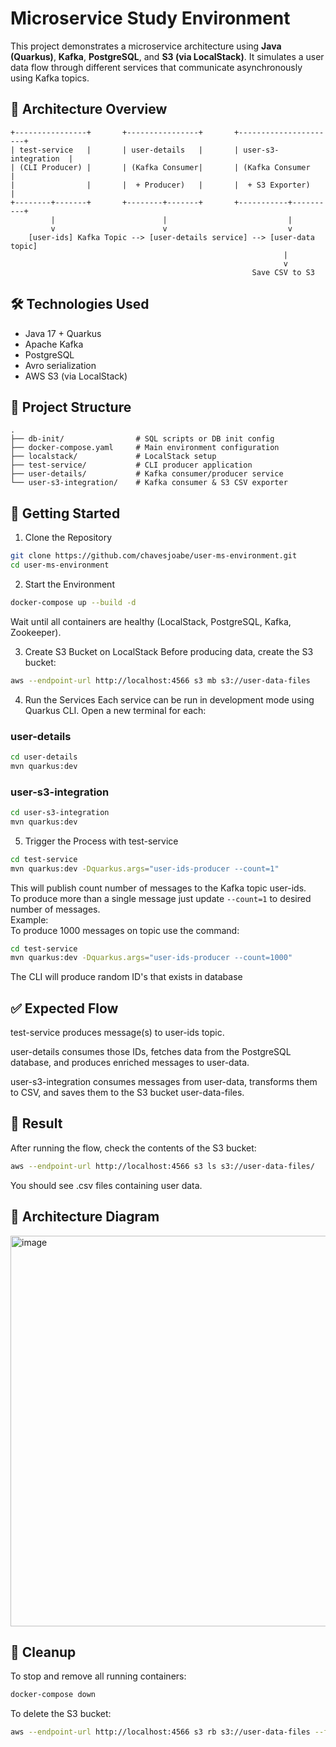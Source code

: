 # Microservice Study Environment

This project demonstrates a microservice architecture using **Java (Quarkus)**, **Kafka**, **PostgreSQL**, and **S3 (via LocalStack)**. It simulates a user data flow through different services that communicate asynchronously using Kafka topics.

## 📌 Architecture Overview

```plaintext
+----------------+       +----------------+       +----------------------+
| test-service   |       | user-details   |       | user-s3-integration  |
| (CLI Producer) |       | (Kafka Consumer|       | (Kafka Consumer      |
|                |       |  + Producer)   |       |  + S3 Exporter)      |
+--------+-------+       +--------+-------+       +-----------+----------+
         |                        |                           |
         v                        v                           v
    [user-ids] Kafka Topic --> [user-details service] --> [user-data topic]
                                                             |
                                                             v
                                                      Save CSV to S3

```

## 🛠️ Technologies Used

- Java 17 + Quarkus
- Apache Kafka
- PostgreSQL
- Avro serialization
- AWS S3 (via LocalStack)

## 📁 Project Structure

```plaintext
.
├── db-init/                # SQL scripts or DB init config
├── docker-compose.yaml     # Main environment configuration
├── localstack/             # LocalStack setup
├── test-service/           # CLI producer application
├── user-details/           # Kafka consumer/producer service
└── user-s3-integration/    # Kafka consumer & S3 CSV exporter
```

## 🚀 Getting Started
1. Clone the Repository
```bash 
git clone https://github.com/chavesjoabe/user-ms-environment.git
cd user-ms-environment
```
2. Start the Environment

```bash
docker-compose up --build -d
```

Wait until all containers are healthy (LocalStack, PostgreSQL, Kafka, Zookeeper).

3. Create S3 Bucket on LocalStack
Before producing data, create the S3 bucket:

```bash
aws --endpoint-url http://localhost:4566 s3 mb s3://user-data-files
```

4. Run the Services
Each service can be run in development mode using Quarkus CLI. Open a new terminal for each:

### user-details

```bash
cd user-details
mvn quarkus:dev
```

### user-s3-integration

```bash
cd user-s3-integration
mvn quarkus:dev
```

5. Trigger the Process with test-service

```bash
cd test-service
mvn quarkus:dev -Dquarkus.args="user-ids-producer --count=1"
```

This will publish count number of messages to the Kafka topic user-ids.  
To produce more than a single message just update `--count=1` to desired number of messages.  
Example:  
To produce 1000 messages on topic use the command:  
```bash
cd test-service
mvn quarkus:dev -Dquarkus.args="user-ids-producer --count=1000"
```
The CLI will produce random ID's that exists in database  
## ✅ Expected Flow

test-service produces message(s) to user-ids topic.

user-details consumes those IDs, fetches data from the PostgreSQL database, and produces enriched messages to user-data.

user-s3-integration consumes messages from user-data, transforms them to CSV, and saves them to the S3 bucket user-data-files.

## 📂 Result

After running the flow, check the contents of the S3 bucket:

```bash
aws --endpoint-url http://localhost:4566 s3 ls s3://user-data-files/
```

You should see .csv files containing user data.

## 📸 Architecture Diagram
<img width="625" alt="image" src="https://github.com/user-attachments/assets/2df444d0-116c-49a5-8bd4-966e2ffd4a22" />


## 🧹 Cleanup

To stop and remove all running containers:

```bash
docker-compose down
```

To delete the S3 bucket:

```bash
aws --endpoint-url http://localhost:4566 s3 rb s3://user-data-files --force
```
